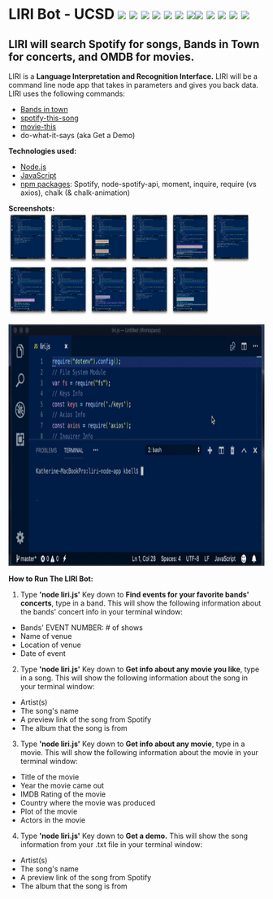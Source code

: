 # LIRI Bot - UCSD <img src="https://img.icons8.com/color/48/000000/drum-set.png">&nbsp;<img src="https://img.icons8.com/color/48/000000/metal-music.png">&nbsp;<img src="https://img.icons8.com/color/48/000000/electronic-music.png">&nbsp;<img src="https://img.icons8.com/color/48/000000/rock-music.png">&nbsp;<img src="https://img.icons8.com/color/48/000000/documentary.png">&nbsp;<img src="https://img.icons8.com/color/48/000000/music-transcript.png">&nbsp;<img src="https://img.icons8.com/color/48/000000/dj.png"><img src="https://img.icons8.com/color/48/000000/matrix-desktop.png">&nbsp;<img src="https://img.icons8.com/color/48/000000/morpheus.png">&nbsp;<img src="https://img.icons8.com/color/48/000000/trinity.png">&nbsp;<img src="https://img.icons8.com/color/48/000000/neo.png">&nbsp;<img src="https://img.icons8.com/color/48/000000/matrix-hunter.png">
## LIRI will search Spotify for songs, Bands in Town for concerts, and OMDB for movies.
LIRI is a <b>Language Interpretation and Recognition Interface.</b> LIRI will be a command line node app that takes in parameters and gives you back data. LIRI uses the following commands:

* <a href="https://www.bandsintown.com/">Bands in town</a>
* <a href="https://www.spotify.com/">spotify-this-song</a>
* <a href="http://www.omdbapi.com/">movie-this</a>
* do-what-it-says (aka Get a Demo)

<b>Technologies used:</b>
* <a href="https://nodejs.org/en/">Node.js</a>
* <a href="https://en.wikipedia.org/wiki/JavaScript">JavaScript</a>
* <a href="https://www.npmjs.com/">npm packages</a>: Spotify, node-spotify-api, moment, inquire, require (vs axios), chalk (& chalk-animation)

<b>Screenshots:</b><br>
<img src="https://raw.githubusercontent.com/katbytes/liri-node-app/master/assets/imgs/01.png" alt="screen 1" height="100" width="76">
<img src="https://raw.githubusercontent.com/katbytes/liri-node-app/master/assets/imgs/02.png" alt="screen 2" height="100" width="76">
<img src="https://raw.githubusercontent.com/katbytes/liri-node-app/master/assets/imgs/03.png" alt="screen 3" height="100" width="76">
<img src="https://raw.githubusercontent.com/katbytes/liri-node-app/master/assets/imgs/04.png" alt="screen 4" height="100" width="76">
<img src="https://raw.githubusercontent.com/katbytes/liri-node-app/master/assets/imgs/05.png" alt="screen 5" height="100" width="76">
<img src="https://raw.githubusercontent.com/katbytes/liri-node-app/master/assets/imgs/06.png" alt="screen 6" height="100" width="76">
<img src="https://raw.githubusercontent.com/katbytes/liri-node-app/master/assets/imgs/07.png" alt="screen 7" height="100" width="76">
<img src="https://raw.githubusercontent.com/katbytes/liri-node-app/master/assets/imgs/08.png" alt="screen 8" height="100" width="76">
<img src="https://raw.githubusercontent.com/katbytes/liri-node-app/master/assets/imgs/09.png" alt="screen 9" height="100" width="76">
<img src="https://raw.githubusercontent.com/katbytes/liri-node-app/master/assets/imgs/10.png" alt="screen 10" height="100" width="76">
<img src="https://raw.githubusercontent.com/katbytes/liri-node-app/master/assets/imgs/11.png" alt="screen 11" height="100" width="76">


<img src="https://raw.githubusercontent.com/katbytes/liri-node-app/master/assets/imgs/liri-node-app.gif" alt="demo" height="475" width="900">

<b>How to Run The LIRI Bot:</b>
1) Type <b>'node liri.js'</b> Key down to <b>Find events for your favorite bands' concerts</b>, type in a band. This will show the following information about the bands' concert info in your terminal window:
* Bands' EVENT NUMBER: # of shows
* Name of venue
* Location of venue
* Date of event
2) Type <b>'node liri.js'</b> Key down to <b>Get info about any movie you like</b>, type in a song. This will show the following information about the song in your terminal window:
* Artist(s)
* The song's name
* A preview link of the song from Spotify
* The album that the song is from
3) Type <b>'node liri.js'</b> Key down to <b>Get info about any movie</b>, type in a movie. This will show the following information about the movie in your terminal window:
* Title of the movie
* Year the movie came out
* IMDB Rating of the movie
* Country where the movie was produced
* Plot of the movie
* Actors in the movie
4) Type <b>'node liri.js'</b> Key down to <b>Get a demo.</b> This will show the song information from your .txt file in your terminal window:
* Artist(s)
* The song's name
* A preview link of the song from Spotify
* The album that the song is from
